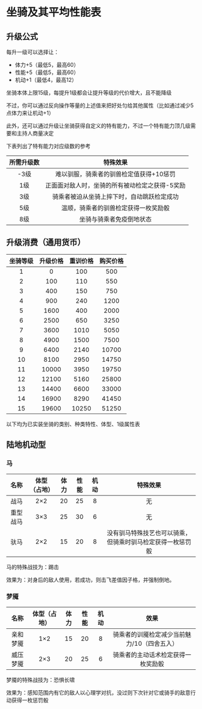 # 坐骑及其平均性能表

## 升级公式

每升一级可以选择让：

* 体力+5（最低5，最高60）
* 性能+5（最低5，最高60）
* 机动+1（最低4，最高12）

坐骑本体上限15级，每提升1级都会让提升等级的代价增大，且不能降级

不过，你可以通过反向操作等量的上述值来把好处匀给其他属性（比如通过减少5点体力来让机动+1）

此外，还可以通过升级让坐骑获得自定义的特有能力，不过一个特有能力顶几级需要和主持人商量决定

下表列出了特有能力对应级数的参考

所需升级数|特殊效果
:--:|:--:
-3级|难以驯服，骑乘者的驯兽检定值获得+10惩罚
1级|正面面对敌人时，坐骑的所有被动检定之获得-5奖励
3级|骑乘者被迫从坐骑上摔下时，自动跳跃检定成功
5级|温顺，骑乘者的驯兽检定获得一枚奖励骰
8级|坐骑与骑乘者免疫倒地状态

## 升级消费（通用货币）

坐骑等级|升级价格|重训价格|购买价格
:--:|:--:|:--:|:--:
1|0|100|500
2|100|110|550
3|400|150|750
4|900|240|1200
5|1600|400|2000
6|2500|650|3250
7|3600|1010|5050
8|4900|1500|7500
9|6400|2140|10700
10|8100|2950|14750
11|10000|3950|19750
12|12100|5160|25800
13|14400|6600|33000
14|16900|8290|41450
15|19600|10250|51250

以下均为已实装坐骑的类别、种类特性、体型、1级属性表

## 陆地机动型

### 马

名称|体型（占地）|体力|性能|机动|特殊效果
:--:|:--:|:--:|:--:|:--:|:--:
战马|2×2|20|25|8|无
重型战马|3×3|25|30|6|无
驮马|2×2|15|20|8|没有驯马特殊技艺也可以骑乘，但骑乘时驯马检定获得一枚惩罚骰

马的特殊战技为：踢击

效果为：对身后的敌人使用，若成功，则击飞差值因子格，并强制倒地。

### 梦魇

名称|体型（占地）|体力|性能|机动|效果
:--:|:--:|:--:|:--:|:--:|:--:
亲和梦魇|1×2|15|20|8|骑乘者的训魇检定减少当前魅力/10（四舍五入）
威压梦魇|2×3|20|25|6|骑乘者的主动话术检定获得一枚奖励骰

梦魇的特殊战技为：恐惧长啸

效果为：感知范围内有它的敌人以心理学对抗，没过则下次针对它或骑手的敌意行动获得一枚惩罚骰
